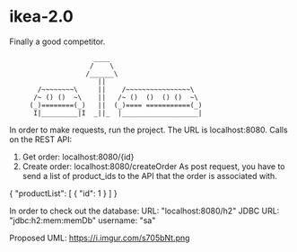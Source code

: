 # ikea-2.0
Finally a good competitor.

                         ____
                        /    \
                       /______\
                          ||
           /~~~~~~~~\     ||    /~~~~~~~~~~~~~~~~\
          /~ () ()  ~\    ||   /~ ()  ()  () ()  ~\
         (_)========(_)   ||  (_)==== ===========(_)
          I|_________|I  _||_  |___________________|


In order to make requests, run the project. The URL is localhost:8080.
Calls on the REST API:

1. Get order: localhost:8080/{id}
2. Create order: localhost:8080/createOrder
As post request, you have to send a list of product_ids to the API that the order is associated with.

{
    "productList": [
        {
            "id": 1
        }
    ]
}

In order to check out the database:
URL: "localhost:8080/h2"
JDBC URL: "jdbc:h2:mem:memDb"
username: "sa"


Proposed UML: https://i.imgur.com/s705bNt.png